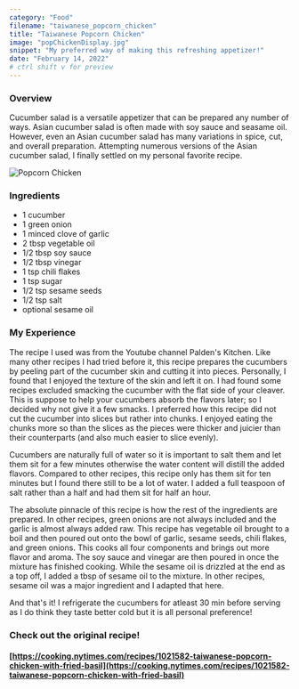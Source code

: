 ```yaml
---
category: "Food"
filename: "taiwanese_popcorn_chicken"
title: "Taiwanese Popcorn Chicken"
image: "popChickenDisplay.jpg"
snippet: "My preferred way of making this refreshing appetizer!"
date: "February 14, 2022"
# ctrl shift v for preview
---
```

### Overview
 Cucumber salad is a versatile appetizer that can be prepared any number of ways. Asian cucumber salad is often made with soy sauce and seasame oil. However, even an Asian cucumber salad has many variations in spice, cut, and overall preparation. Attempting numerous versions of the Asian cucumber salad, I finally settled on my personal favorite recipe. 

![Popcorn Chicken](/images/food/popChickenDisplay.jpg)

### Ingredients
- 1 cucumber
- 1 green onion
- 1 minced clove of garlic
- 2 tbsp vegetable oil
- 1/2 tbsp soy sauce
- 1/2 tbsp vinegar
- 1 tsp chili flakes
- 1 tsp sugar
- 1/2 tsp sesame seeds
- 1/2 tsp salt
- optional sesame oil

### My Experience
The recipe I used was from the Youtube channel Palden's Kitchen. Like many other recipes I had tried before it, this recipe prepares the cucumbers by peeling part of the cucumber skin and cutting it into pieces. Personally, I found that I enjoyed the texture of the skin and left it on. I had found some recipes excluded smacking the cucumber with the flat side of your cleaver. This is suppose to help your cucumbers absorb the flavors later; so I decided why not give it a few smacks. I preferred how this recipe did not cut the cucumber into slices but rather into chunks. I enjoyed eating the chunks more so than the slices as the pieces were thicker and juicier than their counterparts (and also much easier to slice evenly).

Cucumbers are naturally full of water so it is important to salt them and let them sit for a few minutes otherwise the water content will distill the added flavors. Compared to other recipes, this recipe only has them sit for ten minutes but I found there still to be a lot of water. I added a full teaspoon of salt rather than a half and had them sit for half an hour. 

The absolute pinnacle of this recipe is how the rest of the ingredients are prepared. In other recipes, green onions are not always included and the garlic is almost always added raw. This recipe has vegetable oil brought to a boil and then poured out onto the bowl of garlic, sesame seeds, chili flakes, and green onions. This cooks all four components and brings out more flavor and aroma. The soy sauce and vinegar are then poured in once the mixture has finished cooking. While the sesame oil is drizzled at the end as a top off, I added a tbsp of sesame oil to the mixture. In other recipes, sesame oil was a major ingredient and I adapted that here. 

And that's it! I refrigerate the cucumbers for atleast 30 min before serving as I do think they taste better cold but it is all personal preference!


### Check out the original recipe!
#### [https://cooking.nytimes.com/recipes/1021582-taiwanese-popcorn-chicken-with-fried-basil](https://cooking.nytimes.com/recipes/1021582-taiwanese-popcorn-chicken-with-fried-basil)